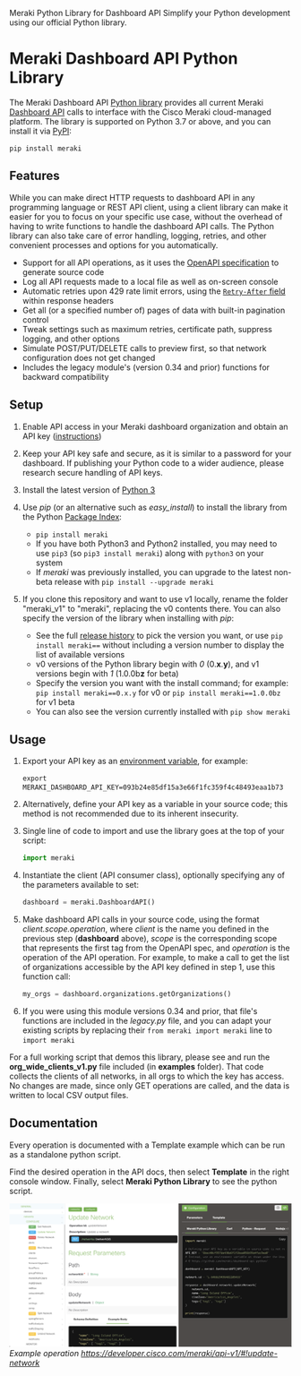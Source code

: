 <seotitle>Meraki Python Library for Dashboard API</seotitle>
<seodescription>Simplify your Python development using our official Python library.</seodescription>

# Meraki Dashboard API Python Library

The Meraki Dashboard API [Python library](https://github.com/meraki/dashboard-api-python/) provides all current Meraki [Dashboard API](https://developer.cisco.com/docs/meraki-api-v1) calls to interface with the Cisco Meraki cloud-managed platform. The library is supported on Python 3.7 or above, and you can install it via [PyPI](https://pypi.org/project/meraki/):

    pip install meraki

## Features

While you can make direct HTTP requests to dashboard API in any programming language or REST API client, using a client library can make it easier for you to focus on your specific use case, without the overhead of having to write functions to handle the dashboard API calls. The Python library can also take care of error handling, logging, retries, and other convenient processes and options for you automatically.

* Support for all API operations, as it uses the [OpenAPI specification](https://api.meraki.com/api/v1/openapiSpec) to generate source code
* Log all API requests made to a local file as well as on-screen console
* Automatic retries upon 429 rate limit errors, using the [`Retry-After` field](https://developer.cisco.com/docs/meraki-api-v1/#!rate-limit) within response headers
* Get all (or a specified number of) pages of data with built-in pagination control
* Tweak settings such as maximum retries, certificate path, suppress logging, and other options
* Simulate POST/PUT/DELETE calls to preview first, so that network configuration does not get changed
* Includes the legacy module's (version 0.34 and prior) functions for backward compatibility

## Setup

1. Enable API access in your Meraki dashboard organization and obtain an API key ([instructions](https://documentation.meraki.com/zGeneral_Administration/Other_Topics/The_Cisco_Meraki_Dashboard_API))

2. Keep your API key safe and secure, as it is similar to a password for your dashboard. If publishing your Python code to a wider audience, please research secure handling of API keys.

3. Install the latest version of [Python 3](https://wiki.python.org/moin/BeginnersGuide/NonProgrammers)

4. Use _pip_ (or an alternative such as _easy_install_) to install the library from the Python [Package Index](https://pypi.org/project/meraki/):
    * `pip install meraki`
    * If you have both Python3 and Python2 installed, you may need to use `pip3` (so `pip3 install meraki`) along with `python3` on your system
    * If _meraki_ was previously installed, you can upgrade to the latest non-beta release with `pip install --upgrade meraki`

5. If you clone this repository and want to use v1 locally, rename the folder "meraki_v1" to "meraki", replacing the v0 contents there. You can also specify the version of the library when installing with _pip_:
    * See the full [release history](https://pypi.org/project/meraki/#history) to pick the version you want, or use `pip install meraki==` without including a version number to display the list of available versions
    * v0 versions of the Python library begin with _0_ (0.**x**.**y**), and v1 versions begin with _1_ (1.0.0b**z** for beta)
    * Specify the version you want with the install command; for example: `pip install meraki==0.x.y` for v0 or `pip install meraki==1.0.0bz` for v1 beta
    * You can also see the version currently installed with `pip show meraki`

## Usage
1. Export your API key as an [environment variable](https://www.twilio.com/blog/2017/01/how-to-set-environment-variables.html), for example:

    ```shell
    export MERAKI_DASHBOARD_API_KEY=093b24e85df15a3e66f1fc359f4c48493eaa1b73
    ```

2. Alternatively, define your API key as a variable in your source code; this method is not recommended due to its inherent insecurity.

3. Single line of code to import and use the library goes at the top of your script:

    ```python
    import meraki
    ```

4. Instantiate the client (API consumer class), optionally specifying any of the parameters available to set:

    ```python
    dashboard = meraki.DashboardAPI()
    ```

5. Make dashboard API calls in your source code, using the format _client.scope.operation_, where _client_ is the name you defined in the previous step (**dashboard** above), _scope_ is the corresponding scope that represents the first tag from the OpenAPI spec, and _operation_ is the operation of the API operation. For example, to make a call to get the list of organizations accessible by the API key defined in step 1, use this function call:

    ```python
    my_orgs = dashboard.organizations.getOrganizations()
    ```

6. If you were using this module versions 0.34 and prior, that file's functions are included in the _legacy.py_ file, and you can adapt your existing scripts by replacing their `from meraki import meraki` line to `import meraki`

For a full working script that demos this library, please see and run the **org_wide_clients_v1.py** file included (in **examples** folder). That code collects the clients of all networks, in all orgs to which the key has access. No changes are made, since only GET operations are called, and the data is written to local CSV output files.


## Documentation

Every operation is documented with a Template example which can be run as a standalone python script.

Find the desired operation in the API docs, then select **Template** in the right console window. Finally, select **Meraki Python Library** to see the python script.

![template screenshot](../images/update-network-python-template-screenshot.png)
*Example operation https://developer.cisco.com/meraki/api-v1/#!update-network*

